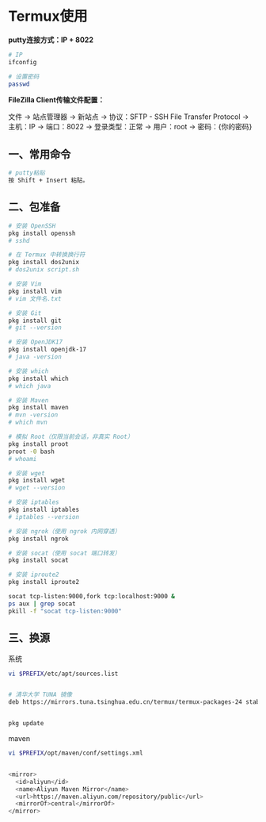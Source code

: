 # Termux使用

**putty连接方式：IP + 8022**

```bash
# IP
ifconfig

# 设置密码
passwd
```

**FileZilla Client传输文件配置：**

文件 -> 站点管理器 -> 新站点 -> 协议：SFTP - SSH File Transfer Protocol -> 主机：IP -> 端口：8022 -> 登录类型：正常 -> 用户：root -> 密码：{你的密码}



## 一、常用命令

```bash
# putty粘贴
按 Shift + Insert 粘贴。
```



## 二、包准备

```bash
# 安装 OpenSSH
pkg install openssh
# sshd

# 在 Termux 中转换换行符
pkg install dos2unix
# dos2unix script.sh

# 安装 Vim
pkg install vim
# vim 文件名.txt

# 安装 Git
pkg install git
# git --version

# 安装 OpenJDK17
pkg install openjdk-17
# java -version

# 安装 which
pkg install which
# which java

# 安装 Maven
pkg install maven
# mvn -version
# which mvn

# 模拟 Root（仅限当前会话，非真实 Root）
pkg install proot
proot -0 bash
# whoami

# 安装 wget
pkg install wget
# wget --version

# 安装 iptables
pkg install iptables
# iptables --version

# 安装 ngrok（使用 ngrok 内网穿透）
pkg install ngrok

# 安装 socat（使用 socat 端口转发）
pkg install socat

# 安装 iproute2
pkg install iproute2

socat tcp-listen:9000,fork tcp:localhost:9000 &
ps aux | grep socat
pkill -f "socat tcp-listen:9000"
```



## 三、换源

系统

```bash
vi $PREFIX/etc/apt/sources.list


# 清华大学 TUNA 镜像
deb https://mirrors.tuna.tsinghua.edu.cn/termux/termux-packages-24 stable main


pkg update
```

maven

```bash
vi $PREFIX/opt/maven/conf/settings.xml


<mirror>
  <id>aliyun</id>
  <name>Aliyun Maven Mirror</name>
  <url>https://maven.aliyun.com/repository/public</url>
  <mirrorOf>central</mirrorOf>
</mirror>

```









